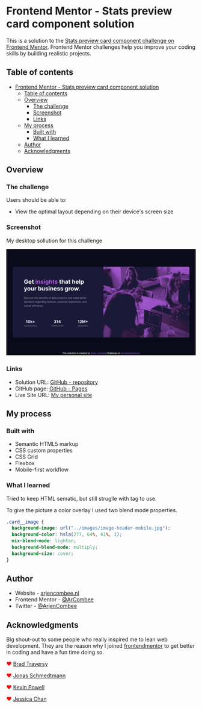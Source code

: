 # Frontend Mentor - Stats preview card component solution

This is a solution to the [Stats preview card component challenge on Frontend Mentor](https://www.frontendmentor.io/challenges/stats-preview-card-component-8JqbgoU62). Frontend Mentor challenges help you improve your coding skills by building realistic projects.

## Table of contents

- [Frontend Mentor - Stats preview card component solution](#frontend-mentor---stats-preview-card-component-solution)
  - [Table of contents](#table-of-contents)
  - [Overview](#overview)
    - [The challenge](#the-challenge)
    - [Screenshot](#screenshot)
    - [Links](#links)
  - [My process](#my-process)
    - [Built with](#built-with)
    - [What I learned](#what-i-learned)
  - [Author](#author)
  - [Acknowledgments](#acknowledgments)

## Overview

### The challenge

Users should be able to:

- View the optimal layout depending on their device's screen size

### Screenshot

My desktop sollution for this challenge

![Screenshot Destkop sollution](./screenshot-desktop.png)

### Links

- Solution URL: [GitHub - repository](https://github.com/ArCombee/FEM-REPOSITORY-2021/tree/main/FEM_03_STATS_PREVIEW_CARD/04_SHOWCASE)
- GitHub page: [GitHub - Pages](https://arcombee.github.io/fem/03_stats_preview)
- Live Site URL: [My personal site](https://arjencombee.nl/fem/03_stats_preview)

## My process

### Built with

- Semantic HTML5 markup
- CSS custom properties
- CSS Grid
- Flexbox
- Mobile-first workflow

### What I learned

Tried to keep HTML sematic, but still struglle with tag to use.

To give the picture a color overlay I used two blend mode properties.

```css
.card__image {
  background-image: url("../images/image-header-mobile.jpg");
  background-color: hsla(277, 64%, 61%, 1);
  mix-blend-mode: lighten;
  background-blend-mode: multiply;
  background-size: cover;
}
```

## Author

- Website - [arjencombee.nl](https://arjencombee.nl)
- Frontend Mentor - [@ArCombee](https://www.frontendmentor.io/profile/ArCombee)
- Twitter - [@ArjenCombee](https://twitter.com/ArjenCombee)

## Acknowledgments

Big shout-out to some people who really inspired me to lean web development. They are the reason why I joined [frontendmentor](https://www.frontendmentor.io/) to get better in coding and have a fun time doing so.

<span style="color:red">♥</span> [Brad Traversy](https://www.youtube.com/c/TraversyMedia)

<span style="color:red">♥</span> [Jonas Schmedtmann](https://codingheroes.io/)

<span style="color:red">♥</span> [Kevin Powell](https://www.youtube.com/kepowob)

<span style="color:red">♥</span> [Jessica Chan](https://www.youtube.com/c/TheCoderCoder)
